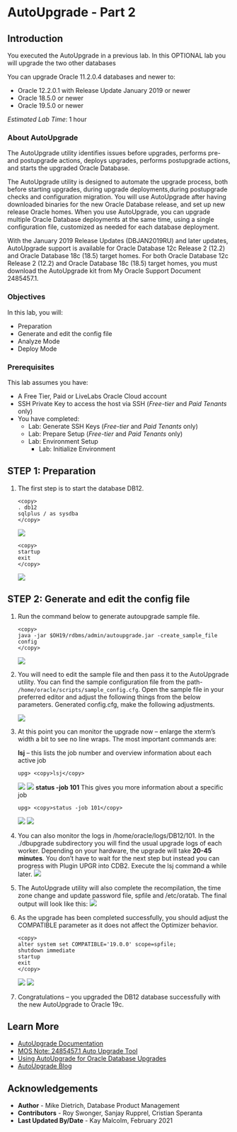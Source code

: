 # AutoUpgrade - Part 2

## Introduction

You executed the AutoUpgrade in a previous lab.  In this OPTIONAL lab you will upgrade the two other databases

You can upgrade Oracle 11.2.0.4 databases and newer to:
- Oracle 12.2.0.1 with Release Update January 2019 or newer
- Oracle 18.5.0 or newer
- Oracle 19.5.0 or newer

*Estimated Lab Time*: 1 hour

### About AutoUpgrade
The AutoUpgrade utility identifies issues before upgrades, performs pre- and postupgrade actions, deploys upgrades, performs postupgrade actions, and starts the upgraded Oracle Database.

The AutoUpgrade utility is designed to automate the upgrade process, both before starting upgrades, during upgrade deployments,during postupgrade checks and configuration migration. You will use AutoUpgrade after having downloaded binaries for the new Oracle Database release, and set up new release Oracle homes. When you use AutoUpgrade, you can upgrade multiple Oracle Database deployments at the same time, using a single configuration file, customized as needed for each database deployment.

With the January 2019 Release Updates (DBJAN2019RU) and later updates, AutoUpgrade support is available for Oracle Database 12c Release 2 (12.2) and Oracle Database 18c (18.5) target homes. For both Oracle Database 12c Release 2 (12.2) and Oracle Database 18c (18.5) target homes, you must download the AutoUpgrade kit from My Oracle Support Document 2485457.1.

### Objectives

In this lab, you will:
* Preparation
* Generate and edit the config file
* Analyze Mode
* Deploy Mode

### Prerequisites
This lab assumes you have:
- A Free Tier, Paid or LiveLabs Oracle Cloud account
- SSH Private Key to access the host via SSH (*Free-tier* and *Paid Tenants* only)
- You have completed:
    - Lab: Generate SSH Keys (*Free-tier* and *Paid Tenants* only)
    - Lab: Prepare Setup (*Free-tier* and *Paid Tenants* only)
    - Lab: Environment Setup
		- Lab: Initialize Environment

## **STEP 1**: Preparation

1. The first step is to start the database DB12.
    ```
    <copy>
    . db12
    sqlplus / as sysdba
    </copy>
    ```
    ![](./images/upgrade_19c_1.png " ")

    ```
    <copy>
    startup
    exit
    </copy>
    ```
    ![](./images/upgrade_19c_2.png " ")

## **STEP 2**: Generate and edit the config file

1. Run the command below to generate autoupgrade sample file.

    ```
    <copy>
    java -jar $OH19/rdbms/admin/autoupgrade.jar -create_sample_file config
    </copy>
    ```
    ![](./images/upgrade_19c_3.png " ")

2.  You will need to edit the sample file and then pass it to the AutoUpgrade utility. You can find the sample configuration file from the path- `/home/oracle/scripts/sample_config.cfg`.  Open the sample file in your preferred editor and adjust the following things from the below parameters.  Generated config.cfg, make the following adjustments.

    ![](./images/upgrade_19c_4.png " ")

    <!-- ```
    #Global configurations
    #Autoupgrade's global directory, ...
    #temp files created and other ...
    #send here
    global.autoupg_log_dir=/default/...

    #
    # Database number 1
    #
    upg1.dbname=employee
    upg1.start_time=NOW
    upg1.source_home=/u01/...
    upg1.target_home=/u01/...
    upg1.sid=emp
    upg1.log_dir=/scratch/auto
    upg1.upgrade_node=node1
    upg1.target_version=19.1
    #upg1.run_utlrp=yes
    #upg1.timezone_upg=yes

 -->
    ```
    #Global configurations
    #Autoupgrade's global directory, ...
    #temp files created and other ...
    #send here
    global.autoupg_log_dir=/home/oracle/logs


    #
    # Database number 1
    #
    upg1.dbname=DB12
    upg1.start_time=NOW
    upg1.source_home=/u01/app/oracle/product/12.2.0.1
    upg1.target_home=/u01/app/oracle/product/19
    upg1.sid=DB12
    upg1.log_dir=/home/oracle/logs
    upg1.upgrade_node=localhost
    upg1.target_version=19
    upg1.restoration=no
    ```
    ![](./images/upgrade_19c_5.png " ")

3. Then save the file as config.cfg to `/home/oracle/scripts`.  

    ```
    <copy>
    mv /home/oracle/sample_config.cfg /home/oracle/scripts/config.cfg
    </copy>
    ```

    If you do not want to edit the file by yourself, there is a config file for DB12 stored already:

    ```
    <copy>
    cat /home/oracle/scripts/DB12.cfg
    </copy>
     ```
    Just ensure that you adjust the below calls to call DB12.cfg instead of config.cfg.

##  **STEP 3**: Analyze

1. You could run the autoupgrade directly, but it is best practice to run an analyze first. Once the analyze phase is passed without issues, the database can be upgraded automatically.

    ```
    <copy>
    java -jar $OH19/rdbms/admin/autoupgrade.jar -config /home/oracle/scripts/config.cfg -mode analyze
    </copy>
    ```
    You will see this output below.
    ![](./images/upgrade_19c_6.png " ")

## **STEP 4**: Deploy mode

1. When you initiate the upgrade now with the -mode deploy, the tool will repeat the analyze phase, but add the fixups, upgrade and postupgrade steps.

    ```
    <copy>
    java -jar $OH19/rdbms/admin/autoupgrade.jar -config /home/oracle/scripts/config.cfg -mode deploy
    </copy>
    ```
    ![](./images/upgrade_19c_7.png " ")

2. You will see this output:

    ![](./images/upgrade_19c_8.png " ")

    <!-- ```
    Autoupgrade tool launched with default options
    +--------------------------------+
    | Starting AutoUpgrade execution |
    +--------------------------------+
    1 databases will be processed
    Type 'help' to list console commands
    upg>

    ``` -->

3. At this point you can monitor the upgrade now – enlarge the xterm’s width a bit to see no line wraps.  The most important commands are:

    **lsj** – this lists the job number and overview information about each active job
    ```
    upg> <copy>lsj</copy>
    ```
    ![](./images/upgrade_19c_8.png " ")
    ![](./images/upgrade_19c_9.png " ")
    **status -job 101** This gives you more information about a specific job
    ```
    upg> <copy>status -job 101</copy>
    ```
    ![](./images/upgrade_19c_10.png " ")
    ![](./images/upgrade_19c_11.png " ")


4. You can also monitor the logs in /home/oracle/logs/DB12/101. In the ./dbupgrade subdirectory you will find the usual upgrade logs of each worker.  Depending on your hardware, the upgrade will take **20-45 minutes**. You don’t have to wait for the next step but instead you can progress with Plugin UPGR into CDB2.  Execute the lsj command a while later.
    ![](./images/upgrade_19c_12.png " ")

5. The AutoUpgrade utility will also complete the recompilation, the time zone change and update password file, spfile and /etc/oratab.  The final output will look like this:
    ![](./images/upgrade_19c_13.png " ")


6. As the upgrade has been completed successfully, you should adjust the COMPATIBLE parameter as it does not affect the Optimizer behavior.

    ```
    <copy>
    alter system set COMPATIBLE='19.0.0' scope=spfile;
    shutdown immediate
    startup
    exit
    </copy>
    ```
    ![](./images/upgrade_19c_14.png " ")
    ![](./images/upgrade_19c_15.png " ")

7. Congratulations – you upgraded the DB12 database successfully with the new AutoUpgrade to Oracle 19c.


## Learn More

* [AutoUpgrade Documentation](https://docs.oracle.com/en/database/oracle/oracle-database/19/upgrd/about-oracle-database-autoupgrade.html#GUID-3FCFB2A6-4617-4783-828A-41BD635FC88C)
* [MOS Note: 2485457.1 Auto Upgrade Tool](https://support.oracle.com/epmos/faces/DocumentDisplay?id=2485457.1)
* [Using AutoUpgrade for Oracle Database Upgrades](https://docs.oracle.com/en/database/oracle/oracle-database/19/upgrd/using-autoupgrade-oracle-database-upgrades.html#GUID-71883C8C-7A34-4E93-8955-040CB04F2109)
* [AutoUpgrade Blog](https://mikedietrichde.com/2019/04/29/the-new-autoupgrade-utility-in-oracle-19c/)

## Acknowledgements
* **Author** - Mike Dietrich, Database Product Management
* **Contributors** -  Roy Swonger, Sanjay Rupprel, Cristian Speranta
* **Last Updated By/Date** - Kay Malcolm, February 2021
